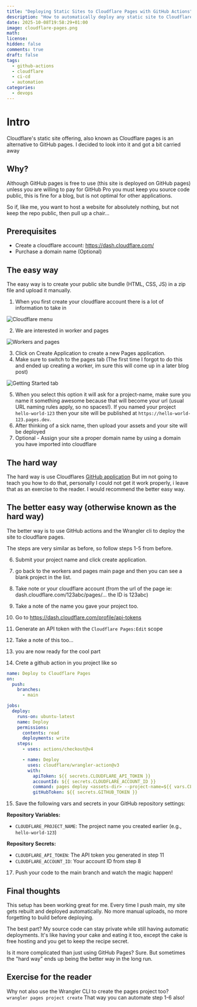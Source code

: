 ```yaml
---
title: "Deploying Static Sites to Cloudflare Pages with GitHub Actions"
description: "How to automatically deploy any static site to Cloudflare Pages using GitHub Actions and the Wrangler CLI."
date: 2025-10-08T19:58:29+01:00
image: cloudflare-pages.png
math: 
license: 
hidden: false
comments: true
draft: false
tags:
  - github-actions
  - cloudflare
  - ci-cd
  - automation
categories:
  - devops
---
```

# Intro

Cloudflare's static site offering, also known as Cloudflare pages is an alternative to GitHub pages. I decided to look into it and got a bit carried away

## Why?

Although GitHub pages is free to use (this site is deployed on GitHub pages) unless you are willing to pay for GitHub Pro you must keep you source code public, this is fine for a blog, but is not optimal for other applications.

So if, like me, you want to host a website for absolutely nothing, but not keep the repo public, then pull up a chair...

## Prerequisites

- Create a cloudflare account: https://dash.cloudflare.com/
- Purchase a domain name (Optional)

## The easy way

The easy way is to create your public site bundle (HTML, CSS, JS) in a zip file and upload it manually.

1. When you first create your cloudflare account there is a lot of information to take in

![Cloudflare menu](image.png)

2. We are interested in worker and pages

![Workers and pages](image-1.png)

3. Click on Create Application to create a new Pages application.
4. Make sure to switch to the pages tab (The first time I forgot to do this and ended up creating a worker, im sure this will come up in a later blog post)

![Getting Started tab](image-2.png)

5. When you select this option it will ask for a project-name, make sure you name it something awesome because that will become your url (usual URL naming rules apply, so no spaces!). If you named your project `hello-world-123` then your site will be published at `https://hello-world-123.pages.dev`.
6. After thinking of a sick name, then upload your assets and your site will be deployed
7. Optional - Assign your site a proper domain name by using a domain you have imported into cloudflare


## The hard way

The hard way is use Cloudflares [GitHub application](https://developers.cloudflare.com/pages/configuration/git-integration/github-integration/) But im not going to teach you how to do that, personally I could not get it work properly, i leave that as an exercise to the reader. I would recommend the better easy way.

## The better easy way (otherwise known as the hard way)

The better way is to use GitHub actions and the Wrangler cli to deploy the site to cloudflare pages.

The steps are very similar as before, so follow steps 1-5 from before.

6. Submit your project name and click create application.

7. go back to the workers and pages main page and then you can see a blank project in the list.

8. Take note or your cloudflare account (from the url of the page ie: dash.cloudflare.com/123abc/pages/... the ID is 123abc)

9. Take a note of the name you gave your project too.

10. Go to https://dash.cloudflare.com/profile/api-tokens

11. Generate an API token with the `Cloudflare Pages:Edit` scope

12. Take a note of this too...

13. you are now ready for the cool part

14. Crete a github action in you project like so

```yaml
name: Deploy to Cloudflare Pages
on:
  push:
    branches:
      - main

jobs:
  deploy:
    runs-on: ubuntu-latest
    name: Deploy
    permissions:
      contents: read
      deployments: write
    steps:
      - uses: actions/checkout@v4

      - name: Deploy
        uses: cloudflare/wrangler-action@v3
        with:
          apiToken: ${{ secrets.CLOUDFLARE_API_TOKEN }}
          accountId: ${{ secrets.CLOUDFLARE_ACCOUNT_ID }}
          command: pages deploy <assets-dir> --project-name=${{ vars.CLOUDFLARE_PROJECT_NAME }}
          gitHubToken: ${{ secrets.GITHUB_TOKEN }}
```

15. Save the following vars and secrets in your GitHub repository settings:

**Repository Variables:**
- `CLOUDFLARE_PROJECT_NAME`: The project name you created earlier (e.g., `hello-world-123`)

**Repository Secrets:**
- `CLOUDFLARE_API_TOKEN`: The API token you generated in step 11
- `CLOUDFLARE_ACCOUNT_ID`: Your account ID from step 8

17. Push your code to the main branch and watch the magic happen!

## Final thoughts

This setup has been working great for me. Every time I push main, my site gets rebuilt and deployed automatically. No more manual uploads, no more forgetting to build before deploying.

The best part? My source code can stay private while still having automatic deployments. It's like having your cake and eating it too, except the cake is free hosting and you get to keep the recipe secret.

Is it more complicated than just using GitHub Pages? Sure. But sometimes the "hard way" ends up being the better way in the long run.

## Exercise for the reader

Why not also use the Wrangler CLI to create the pages project too? `wrangler pages project create` That way you can automate step 1-6 also!
